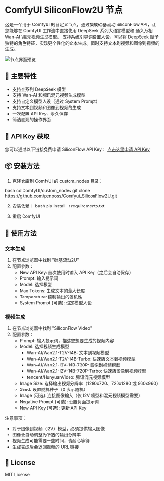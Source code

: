 # ComfyUI SiliconFlow2U 节点

这是一个用于 ComfyUI 的自定义节点，通过集成硅基流动 SiliconFlow API，让您能够在 ComfyUI 工作流中直接使用 DeepSeek 系列大语言模型和 通义万相Wan-AI \混元视频生成模型。
支持系统引导词设置人设，可以将 DeepSeek 赋予独特的角色特征，实现更个性化的文本生成。同时支持文本到视频和图像到视频的生成。



![节点界面预览](https://github.com/user-attachments/assets/6b5782d0-e17f-44bd-aaea-1932d50132aa)


## 🎯 主要特性

- 支持全系列 DeepSeek 模型
- 支持 Wan-AI 和腾讯混元视频生成模型
- 支持自定义模型人设（通过 System Prompt）
- 支持文本到视频和图像到视频的生成
- 一次配置 API Key，永久保存
- 简洁直观的操作界面

## 🔑 API Key 获取

您可以通过以下链接免费申请 SiliconFlow API Key：
[点击这里申请 API Key](https://cloud.siliconflow.cn/i/o9sYCl8W)

## 📦 安装方法

1. 克隆仓库到 ComfyUI 的 custom_nodes 目录：

bash
cd ComfyUI/custom_nodes
git clone https://github.com/penposs/Comfyui_SiliconFlow2U.git

2. 安装依赖：
bash
pip install -r requirements.txt

3. 重启 ComfyUI

## 🚀 使用方法

### 文本生成

1. 在节点浏览器中找到 "硅基流动2U"
2. 配置参数：
   - New API Key: 首次使用时输入 API Key（之后会自动保存）
   - Prompt: 输入提示词
   - Model: 选择模型
   - Max Tokens: 生成文本的最大长度
   - Temperature: 控制输出的随机性
   - System Prompt (可选): 设定模型人设

### 视频生成

1. 在节点浏览器中找到 "SiliconFlow Video"
2. 配置参数：
   - Prompt: 输入提示词，描述您想要生成的视频内容
   - Model: 选择视频生成模型
     - Wan-AI/Wan2.1-T2V-14B: 文本到视频模型
     - Wan-AI/Wan2.1-T2V-14B-Turbo: 快速版文本到视频模型
     - Wan-AI/Wan2.1-I2V-14B-720P: 图像到视频模型
     - Wan-AI/Wan2.1-I2V-14B-720P-Turbo: 快速版图像到视频模型
     - tencent/HunyuanVideo: 腾讯混元视频模型
   - Image Size: 选择输出视频分辨率（1280x720、720x1280 或 960x960）
   - Seed: 设置随机种子（0 表示随机）
   - Image (可选): 连接图像输入（仅 I2V 模型和混元视频模型需要）
   - Negative Prompt (可选): 设置负面提示词
   - New API Key (可选): 更新 API Key

注意事项：
- 对于图像到视频（I2V）模型，必须提供输入图像
- 图像会自动调整为所选的输出分辨率
- 视频生成可能需要一些时间，请耐心等待
- 生成完成后会返回视频的 URL 链接

## 📄 License

MIT License
